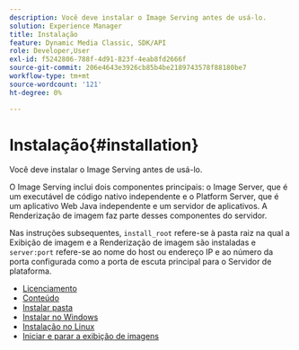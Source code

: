 ```yaml
---
description: Você deve instalar o Image Serving antes de usá-lo.
solution: Experience Manager
title: Instalação
feature: Dynamic Media Classic, SDK/API
role: Developer,User
exl-id: f5242806-788f-4d91-823f-4eab8fd2666f
source-git-commit: 206e4643e3926cb85b4be2189743578f88180be7
workflow-type: tm+mt
source-wordcount: '121'
ht-degree: 0%

---
```


# Instalação{#installation}

Você deve instalar o Image Serving antes de usá-lo.

O Image Serving inclui dois componentes principais: o Image Server, que é um executável de código nativo independente e o Platform Server, que é um aplicativo Web Java independente e um servidor de aplicativos. A Renderização de imagem faz parte desses componentes do servidor.

Nas instruções subsequentes, `install_root` refere-se à pasta raiz na qual a Exibição de imagem e a Renderização de imagem são instaladas e `server:port` refere-se ao nome do host ou endereço IP e ao número da porta configurada como a porta de escuta principal para o Servidor de plataforma.

* [Licenciamento](c-licensing.md)
* [Conteúdo](c-contents.md)
* [Instalar pasta](c-install-folder.md)
* [Instalar no Windows](t-installing-on-windows/t-installing-on-windows.md)
* [Instalação no Linux](c-installing-linux/c-installing-linux.md)
* [Iniciar e parar a exibição de imagens](t-starting-and-stopping/t-starting-and-stopping.md)
